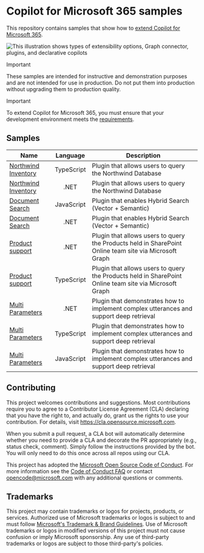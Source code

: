 # Copilot for Microsoft 365 samples

This repository contains samples that show how to [extend Copilot for Microsoft 365](https://learn.microsoft.com/microsoft-365-copilot/extensibility/).

<p style="align:center"><img src="https://learn.microsoft.com/en-gb/microsoft-365-copilot/extensibility/assets/images/m365-extensibility-types.png" alt="This illustration shows types of extensibility options, Graph connector, plugins, and declarative copilots" /></p>

> [!IMPORTANT]
> These samples are intended for instructive and demonstration purposes and are not intended for use in production. Do not put them into production without upgrading them to production quality.

> [!IMPORTANT]  
> To extend Copilot for Microsoft 365, you must ensure that your development environment meets the [requirements](https://learn.microsoft.com/microsoft-365-copilot/extensibility/prerequisites).

## Samples

| Name    | Language | Description
| -------- | :-------: | ------- |
| [Northwind Inventory](./samples/msgext-northwind-inventory-ts) | TypeScript | Plugin that allows users to query the Northwind Database
| [Northwind Inventory](./samples/msgext-northwind-inventory-csharp) | .NET | Plugin that allows users to query the Northwind Database
| [Document Search](./samples/msgext-doc-search-js) | JavaScript | Plugin that enables Hybrid Search (Vector + Semantic)
| [Document Search](./samples/msgext-doc-search-csharp) | .NET | Plugin that enables Hybrid Search (Vector + Semantic)
| [Product support](./samples/msgext-product-support-sso-csharp) | .NET | Plugin that allows users to query the Products held in SharePoint Online team site via Microsoft Graph
| [Product support](./samples/msgext-product-support-sso-ts) | TypeScript | Plugin that allows users to query the Products held in SharePoint Online team site via Microsoft Graph
| [Multi Parameters](./samples/msgext-multiparam-csharp) | .NET | Plugin that demonstrates how to implement complex utterances and support deep retrieval
| [Multi Parameters](./samples/msgext-multiparam-ts) | TypeScript | Plugin that demonstrates how to implement complex utterances and support deep retrieval
| [Multi Parameters](./samples/msgext-multiparam-js) | JavaScript | Plugin that demonstrates how to implement complex utterances and support deep retrieval

## Contributing

This project welcomes contributions and suggestions.  Most contributions require you to agree to a
Contributor License Agreement (CLA) declaring that you have the right to, and actually do, grant us
the rights to use your contribution. For details, visit <https://cla.opensource.microsoft.com>.

When you submit a pull request, a CLA bot will automatically determine whether you need to provide
a CLA and decorate the PR appropriately (e.g., status check, comment). Simply follow the instructions
provided by the bot. You will only need to do this once across all repos using our CLA.

This project has adopted the [Microsoft Open Source Code of Conduct](https://opensource.microsoft.com/codeofconduct/).
For more information see the [Code of Conduct FAQ](https://opensource.microsoft.com/codeofconduct/faq/) or
contact [opencode@microsoft.com](mailto:opencode@microsoft.com) with any additional questions or comments.

## Trademarks

This project may contain trademarks or logos for projects, products, or services. Authorized use of Microsoft
trademarks or logos is subject to and must follow [Microsoft's Trademark & Brand Guidelines](https://www.microsoft.com/en-us/legal/intellectualproperty/trademarks/usage/general).
Use of Microsoft trademarks or logos in modified versions of this project must not cause confusion or imply Microsoft sponsorship.
Any use of third-party trademarks or logos are subject to those third-party's policies.
